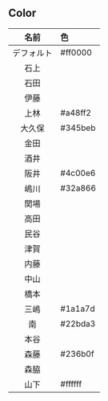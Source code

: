 ## Color

|名前|色|
|:--:|:--|
|デフォルト|#ff0000|
|石上||
|石田||#2af556
|伊藤||
|上林|#a48ff2|
|大久保|#345beb|
|金田||
|酒井||
|阪井|#4c00e6|
|嶋川|#32a866|
|関場||
|高田||
|民谷||#5eff00
|津賀||
|内藤||
|中山||
|橋本||
|三嶋|#1a1a7d| 
|南|#22bda3|
|本谷||
|森藤|#236b0f|
|森脇||
|山下|#ffffff|